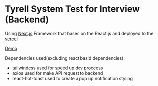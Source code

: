 # Tyrell System Test for Interview (Backend)

Using [Next.js](https://nextjs.org/) Framework that based on the React.js and deployed to the [vercel](https://www.vercel.com/)
 
[Demo](https://tyrellsys-test.vercel.app/)

Dependencies used(excluding react basid dependencies):
 
-    tailwindcss used for speed up dev proccess
-    axios used for make API request to backend
-    react-hot-toast used to create a pop up notification styling